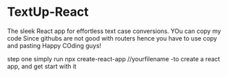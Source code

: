 # TextUp-React
 The sleek React app for effortless text case conversions.
 YOu can copy my code Since githubs are not good with routers hence you have to use copy and pasting 
 Happy COding guys!

 step one simply run npx create-react-app //yourfilename -to create a react app, and get start with it
 
